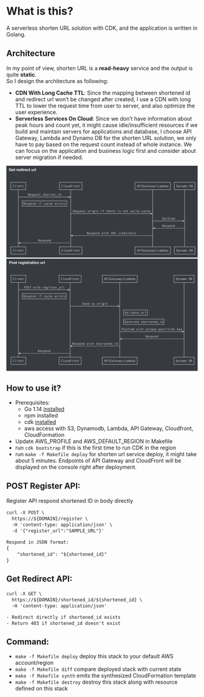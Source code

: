 # What is this?

A serverless shorten URL solution with CDK, and the application is written in Golang.

## Architecture
In my point of view, shorten URL is a **read-heavy** service and the output is quite **static**. <br>
So I design the architecture as following:
* **CDN With Long Cache TTL**: Since the mapping between shortened id and redirect url won’t be changed after created, I use a CDN with long TTL to lower the request time from user to server, and also optimize the user experience.
* **Serverless Services On Cloud**: Since we don’t have information about peak hours and count yet, it might cause idle/insufficient resources if we build and maintain servers for applications and database, I choose API Gateway, Lambda and Dynamo DB for the shorten URL solution, we only have to pay based on the request count instead of whole instance. We can focus on the application and business logic first and consider about server migration if needed. 

![Screenshot](get-redirect-api.png)
![Screenshot](post-register-api.png)

## How to use it?
 * Prerequisites: 
   * Go 1.14 [installed](https://golang.org/doc/install)
   * npm installed
   * cdk [installed](https://docs.aws.amazon.com/cdk/latest/guide/work-with-cdk-typescript.html)
   * aws access with S3, Dynamodb, Lambda, API Gateway, Cloudfront, CloudFormation
 * Update AWS_PROFILE and AWS_DEFAULT_REGION in Makefile
 * run `cdk bootstrap` if this is the first time to run CDK in the region
 * run `make -f Makefile deploy` for shorten url service deploy, it might take about 5 minutes. Endpoints of API Gateway and CloudFront will be displayed on the console right after deployment.

## POST Register API:
Register API respond shortened ID in body directly
```
curl -X POST \
  https://${DOMAIN}/register \
  -H 'content-type: application/json' \
  -d '{"register_url":"SAMPLE_URL"}'
```
```
Respond in JSON format:
{
    "shortened_id": "${shortened_id}"
}
```
## Get Redirect API:
```
curl -X GET \
  https://${DOMAIN}/shortened_id/${shortened_id} \
  -H 'content-type: application/json'
```
```
- Redirect directly if shortened_id exists
- Return 403 if shortened_id doesn't exist
```

## Command:
 * `make -f Makefile deploy`      deploy this stack to your default AWS account/region
 * `make -f Makefile diff`        compare deployed stack with current state
 * `make -f Makefile synth`       emits the synthesized CloudFormation template
 * `make -f Makefile destroy`     destroy this stack along with resource defined on this stack
